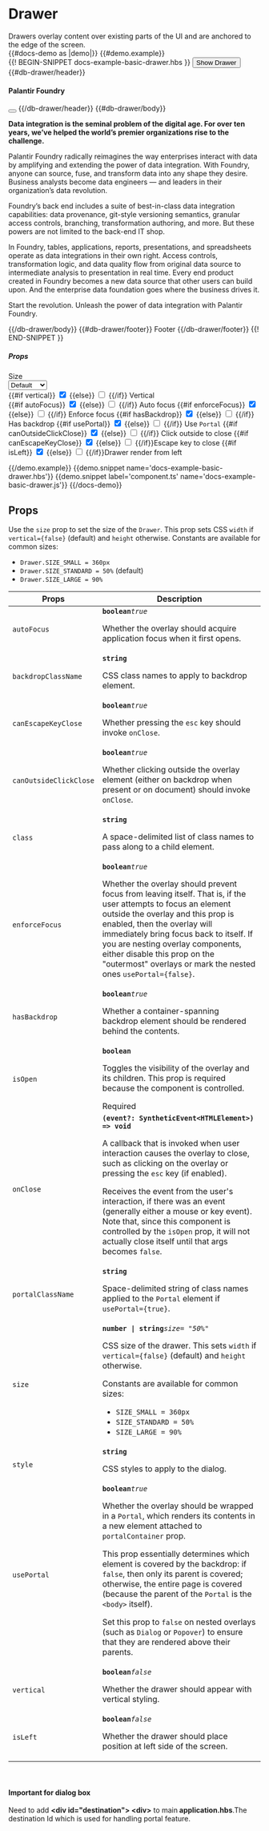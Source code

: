 # Drawer
<div class='bp3-running-text bp3-text-large'>
    Drawers overlay content over existing parts of the UI and are anchored to the edge of the screen.
</div>
{{#docs-demo as |demo|}}
{{#demo.example}}
<div class="demo-container">
    <div class="docs-example-frame docs-example-frame-row" data-example-id="DrawerExample">
        <div class="docs-example">
            {{! BEGIN-SNIPPET docs-example-basic-drawer.hbs }}
            <Button @onClick={{action 'openDrawerComponent'}} @primary=true 
            >Show Drawer</Button>
            <DbDrawer @isOpen={{isOpenDrawer}} @size={{size}} 
            @vertical={{vertical}} @autoFocus={{autoFocus}} @enforceFocus={{enforceFocus}}
            @hasBackdrop={{hasBackdrop}} @usePortal={{usePortal}} 
            @canOutsideClickClose={{canOutsideClickClose}}
            @canEscapeKeyClose={{canEscapeKeyClose}} @isLeft={{isLeft}}>
            {{#db-drawer/header}}
              <Icon @icon="info-sign"></Icon>
                <h4 class="bp3-heading">Palantir Foundry</h4>
                <Button @icon='small-cross' @minimal=true></Button>
            {{/db-drawer/header}}
            {{#db-drawer/body}}
                <p><strong>Data integration is the seminal problem of the digital age. For over ten years, we’ve
                   helped the world’s premier organizations rise to the challenge.</strong></p>
                <p>Palantir Foundry radically reimagines the way enterprises interact with data by amplifying and
                   extending the power of data integration. With Foundry, anyone can source, fuse, and transform
                   data into any shape they desire. Business analysts become data engineers — and leaders in their
                   organization’s data revolution.
                </p>
                <p>Foundry’s back end includes a suite of best-in-class data integration capabilities: data
                   provenance, git-style versioning semantics, granular access controls, branching, transformation
                   authoring, and more. But these powers are not limited to the back-end IT shop.
                </p>
                <p>In Foundry, tables, applications, reports, presentations, and spreadsheets operate as data
                   integrations in their own right. Access controls, transformation logic, and data quality flow
                   from original data source to intermediate analysis to presentation in real time. Every end
                   product created in Foundry becomes a new data source that other users can build upon. And the
                   enterprise data foundation goes where the business drives it.
                </p>
                <p>Start the revolution. Unleash the power of data integration with Palantir Foundry.</p>
             {{/db-drawer/body}}
             {{#db-drawer/footer}}
               Footer
             {{/db-drawer/footer}}
            </DbDrawer>
            {{! END-SNIPPET }}
        </div>
        <div class="docs-example-options">
            <h5 class="bp3-heading">Props</h5>
            <label class="bp3-label">Size
                <div class="bp3-html-select">
                    <select onchange={{action 'selectSize'}}>
                        <option label="Default" value="50%">Default</option>
                        <option label="Small" value="SIZE_SMALL">Small</option>
                        <option label="Standard" value="SIZE_STANDARD">Standard</option>
                        <option label="Large" value="SIZE_LARGE">Large</option>
                        <option value="72%">72%</option>
                        <option value="560px">560px</option>
                    </select>
                    <Icon @icon="double-caret-vertical"></Icon>
                </div>
            </label>
            <label class="bp3-control bp3-switch" {{action "onChangeVertical"}}>
                {{#if vertical}}
                <input type="checkbox" checked>
                <span class="bp3-control-indicator"></span>
                {{else}}
                <input type="checkbox">
                <span class="bp3-control-indicator"></span>
                {{/if}}
                Vertical
            </label>
            <div class="bp3-divider"></div>
            <label class="bp3-control bp3-switch" {{action 'onautoFocus'}}>
                {{#if autoFocus}}
                <input type="checkbox" checked>
                <span class="bp3-control-indicator"></span>
                {{else}}
                <input type="checkbox">
                <span class="bp3-control-indicator"></span>
                {{/if}}
                Auto focus</label>
            <label class="bp3-control bp3-switch" {{action 'onenforceFocus'}}>
                {{#if enforceFocus}}
                <input type="checkbox" checked>
                <span class="bp3-control-indicator"></span>
                {{else}}
                <input type="checkbox">
                <span class="bp3-control-indicator"></span>
                {{/if}}
                Enforce focus</label>
            <label class="bp3-control bp3-switch" {{action 'onhasBackdrop'}}>
                {{#if hasBackdrop}}
                <input type="checkbox" checked>
                <span class="bp3-control-indicator"></span>
                {{else}}
                <input type="checkbox">
                <span class="bp3-control-indicator"></span>
                {{/if}}
                Has backdrop</label>
            <label class="bp3-control bp3-switch" {{action 'onusePortal'}}>
                {{#if usePortal}}
                <input type="checkbox" checked>
                <span class="bp3-control-indicator"></span>
                {{else}}
                <input type="checkbox">
                <span class="bp3-control-indicator"></span>
                {{/if}}
                Use <code class="bp3-code">Portal</code>
            </label>
            <label class="bp3-control bp3-switch" {{action 'oncanOutsideClickClose'}}>
                {{#if canOutsideClickClose}}
                <input type="checkbox" checked>
                <span class="bp3-control-indicator"></span>
                {{else}}
                <input type="checkbox">
                <span class="bp3-control-indicator"></span>
                {{/if}}
                Click outside to close</label>
            <label class="bp3-control bp3-switch" {{action 'oncanEscapeKeyClose'}}>
                {{#if canEscapeKeyClose}}
                <input type="checkbox" checked>
                <span class="bp3-control-indicator"></span>
                {{else}}
                <input type="checkbox">
                <span class="bp3-control-indicator"></span>
                {{/if}}Escape key to close</label>
            <label class="bp3-control bp3-switch" {{action 'onisLeft'}}>
                {{#if isLeft}}
                <input type="checkbox" checked>
                <span class="bp3-control-indicator"></span>
                {{else}}
                <input type="checkbox">
                <span class="bp3-control-indicator"></span>
                {{/if}}Drawer render from left</label>
        </div>
    </div>

</div>

{{/demo.example}}
{{demo.snippet name='docs-example-basic-drawer.hbs'}}
{{demo.snippet label='component.ts' name='docs-example-basic-drawer.js'}}
{{/docs-demo}}

## Props

<div class="bp3-running-text bp3-text-large">
    <p>Use the <code>size</code> prop to set the size of the <code>Drawer</code>. This prop sets CSS <code>width</code>
        if
        <code>vertical={false}</code> (default) and <code>height</code> otherwise. Constants are available for common
        sizes:
    </p>
    <ul>
        <li><code>Drawer.SIZE_SMALL = 360px</code></li>
        <li><code>Drawer.SIZE_STANDARD = 50%</code> (default)</li>
        <li><code>Drawer.SIZE_LARGE = 90%</code></li>
    </ul>
</div>
<div class="docs-modifiers-table bp3-running-text">
    <table class="bp3-html-table">
        <thead>
            <tr>
                <th>Props</th>
                <th>Description</th>
            </tr>
        </thead>
        <tbody>
            <tr>
                <td class="docs-prop-name"><code>autoFocus</code></td>
                <td class="docs-prop-details"><code
                        class="docs-prop-type"><strong>boolean</strong><em class="docs-prop-default bp3-text-muted">true</em></code>
                    <div class="docs-prop-description">
                        <div class="docs-section">
                            <div class="bp3-running-text">
                                <p>Whether the overlay should acquire application focus when it first opens.</p>
                            </div>
                        </div>
                    </div>
                </td>
            </tr>
            <tr>
                <td class="docs-prop-name"><code>backdropClassName</code></td>
                <td class="docs-prop-details"><code
                        class="docs-prop-type"><strong>string</strong><em class="docs-prop-default bp3-text-muted"></em></code>
                    <div class="docs-prop-description">
                        <div class="docs-section">
                            <div class="bp3-running-text">
                                <p>CSS class names to apply to backdrop element.</p>
                            </div>
                        </div>
                    </div>
                </td>
            </tr>
            <tr>
                <td class="docs-prop-name"><code>canEscapeKeyClose</code></td>
                <td class="docs-prop-details"><code
                        class="docs-prop-type"><strong>boolean</strong><em class="docs-prop-default bp3-text-muted">true</em></code>
                    <div class="docs-prop-description">
                        <div class="docs-section">
                            <div class="bp3-running-text">
                                <p>Whether pressing the <code>esc</code> key should invoke <code>onClose</code>.</p>
                            </div>
                        </div>
                    </div>
                </td>
            </tr>
            <tr>
                <td class="docs-prop-name"><code>canOutsideClickClose</code></td>
                <td class="docs-prop-details"><code
                        class="docs-prop-type"><strong>boolean</strong><em class="docs-prop-default bp3-text-muted">true</em></code>
                    <div class="docs-prop-description">
                        <div class="docs-section">
                            <div class="bp3-running-text">
                                <p>Whether clicking outside the overlay element (either on backdrop when present or on
                                    document)
                                    should invoke <code>onClose</code>.</p>
                            </div>
                        </div>
                    </div>
                </td>
            </tr>
            <tr>
                <td class="docs-prop-name"><code>class</code></td>
                <td class="docs-prop-details"><code
                        class="docs-prop-type"><strong>string</strong><em class="docs-prop-default bp3-text-muted"></em></code>
                    <div class="docs-prop-description">
                        <div class="docs-section">
                            <div class="bp3-running-text">
                                <p>A space-delimited list of class names to pass along to a child element.</p>
                            </div>
                        </div>
                    </div>
                </td>
            </tr>
            <tr>
                <td class="docs-prop-name"><code>enforceFocus</code></td>
                <td class="docs-prop-details"><code
                        class="docs-prop-type"><strong>boolean</strong><em class="docs-prop-default bp3-text-muted">true</em></code>
                    <div class="docs-prop-description">
                        <div class="docs-section">
                            <div class="bp3-running-text">
                                <p>Whether the overlay should prevent focus from leaving itself. That is, if the user
                                    attempts
                                    to focus an element outside the overlay and this prop is enabled, then the overlay
                                    will
                                    immediately bring focus back to itself. If you are nesting overlay components,
                                    either disable
                                    this prop on the "outermost" overlays or mark the nested ones
                                    <code>usePortal={false}</code>.</p>
                            </div>
                        </div>
                    </div>
                </td>
            </tr>
            <tr>
                <td class="docs-prop-name"><code>hasBackdrop</code></td>
                <td class="docs-prop-details"><code
                        class="docs-prop-type"><strong>boolean</strong><em class="docs-prop-default bp3-text-muted">true</em></code>
                    <div class="docs-prop-description">
                        <div class="docs-section">
                            <div class="bp3-running-text">
                                <p>Whether a container-spanning backdrop element should be rendered behind the contents.
                                </p>
                            </div>
                        </div>
                    </div>
                </td>
            </tr>
            <tr>
                <td class="docs-prop-name docs-prop-is-required"><code>isOpen</code></td>
                <td class="docs-prop-details"><code
                        class="docs-prop-type"><strong>boolean</strong><em class="docs-prop-default bp3-text-muted"></em></code>
                    <div class="docs-prop-description">
                        <div class="docs-section">
                            <div class="bp3-running-text">
                                <p>Toggles the visibility of the overlay and its children.
                                    This prop is required because the component is controlled.</p>
                            </div>
                        </div>
                    </div>
                    <div class="docs-prop-tags"><span class="bp3-tag bp3-intent-success bp3-minimal"><span
                                class="bp3-text-overflow-ellipsis bp3-fill">Required</span></span></div>
                </td>
            </tr>
            <tr>
                <td class="docs-prop-name"><code>onClose</code></td>
                <td class="docs-prop-details"><code
                        class="docs-prop-type"><strong>(event?: SyntheticEvent&lt;HTMLElement&gt;) =&gt; void</strong><em class="docs-prop-default bp3-text-muted"></em></code>
                    <div class="docs-prop-description">
                        <div class="docs-section">
                            <div class="bp3-running-text">
                                <p>A callback that is invoked when user interaction causes the overlay to close, such as
                                    clicking on the overlay or pressing the <code>esc</code> key (if enabled).</p>
                                <p>Receives the event from the user's interaction, if there was an event (generally
                                    either a
                                    mouse or key event). Note that, since this component is controlled by the
                                    <code>isOpen</code> prop, it
                                    will not actually close itself until that args becomes <code>false</code>.</p>
                            </div>
                        </div>
                    </div>
                </td>
            </tr>
            <tr>
                <td class="docs-prop-name"><code>portalClassName</code></td>
                <td class="docs-prop-details"><code
                        class="docs-prop-type"><strong>string</strong><em class="docs-prop-default bp3-text-muted"></em></code>
                    <div class="docs-prop-description">
                        <div class="docs-section">
                            <div class="bp3-running-text">
                                <p>Space-delimited string of class names applied to the <code>Portal</code> element if
                                    <code>usePortal={true}</code>.</p>
                            </div>
                        </div>
                    </div>
                </td>
            </tr>
            <tr>
                <td class="docs-prop-name"><code>size</code></td>
                <td class="docs-prop-details"><code
                        class="docs-prop-type"><strong>number | string</strong><em class="docs-prop-default bp3-text-muted">size= "50%"</em></code>
                    <div class="docs-prop-description">
                        <div class="docs-section">
                            <div class="bp3-running-text">
                                <p>CSS size of the drawer. This sets <code>width</code> if <code>vertical={false}</code>
                                    (default)
                                    and <code>height</code> otherwise.</p>
                                <p>Constants are available for common sizes:</p>
                                <ul>
                                    <li><code>SIZE_SMALL = 360px</code></li>
                                    <li><code>SIZE_STANDARD = 50%</code></li>
                                    <li><code>SIZE_LARGE = 90%</code></li>
                                </ul>
                            </div>
                        </div>
                    </div>
                    <div class="docs-prop-tags"></div>
                </td>
            </tr>
            <tr>
                <td class="docs-prop-name"><code>style</code></td>
                <td class="docs-prop-details"><code
                        class="docs-prop-type"><strong>string</strong><em class="docs-prop-default bp3-text-muted"></em></code>
                    <div class="docs-prop-description">
                        <div class="docs-section">
                            <div class="bp3-running-text">
                                <p>CSS styles to apply to the dialog.</p>
                            </div>
                        </div>
                    </div>
                    <div class="docs-prop-tags"></div>
                </td>
            </tr>
            <tr>
                <td class="docs-prop-name"><code>usePortal</code></td>
                <td class="docs-prop-details"><code
                        class="docs-prop-type"><strong>boolean</strong><em class="docs-prop-default bp3-text-muted">true</em></code>
                    <div class="docs-prop-description">
                        <div class="docs-section">
                            <div class="bp3-running-text">
                                <p>Whether the overlay should be wrapped in a <code>Portal</code>, which renders its
                                    contents in a new
                                    element attached to <code>portalContainer</code> prop.</p>
                                <p>This prop essentially determines which element is covered by the backdrop: if
                                    <code>false</code>,
                                    then only its parent is covered; otherwise, the entire page is covered (because the
                                    parent
                                    of the <code>Portal</code> is the <code>&lt;body&gt;</code> itself).</p>
                                <p>Set this prop to <code>false</code> on nested overlays (such as <code>Dialog</code>
                                    or <code>Popover</code>) to ensure that they
                                    are rendered above their parents.</p>
                            </div>
                        </div>
                    </div>
                </td>
            </tr>
            <tr>
                <td class="docs-prop-name"><code>vertical</code></td>
                <td class="docs-prop-details"><code
                        class="docs-prop-type"><strong>boolean</strong><em class="docs-prop-default bp3-text-muted">false</em></code>
                    <div class="docs-prop-description">
                        <div class="docs-section">
                            <div class="bp3-running-text">
                                <p>Whether the drawer should appear with vertical styling.</p>
                            </div>
                        </div>
                    </div>
                    <div class="docs-prop-tags"></div>
                </td>
            </tr>
            <tr>
                <td class="docs-prop-name"><code>isLeft</code></td>
                <td class="docs-prop-details"><code
                        class="docs-prop-type"><strong>boolean</strong><em class="docs-prop-default bp3-text-muted">false</em></code>
                    <div class="docs-prop-description">
                        <div class="docs-section">
                            <div class="bp3-running-text">
                                <p>Whether the drawer should place position at left side of the screen.</p>
                            </div>
                        </div>
                    </div>
                    <div class="docs-prop-tags"></div>
                </td>
            </tr>
        </tbody>
    </table>
    <br>
    <div class="bp3-callout bp3-intent-primary ">
        <h4 class="bp3-heading">
            <Icon @icon='info-sign' @iconSize=16 /> Important for dialog box</h4>
        <p>
            Need to add
            <strong>&lt;div id="destination"&gt; &lt;div&gt;</strong> to main<strong> application.hbs</strong>.The
            destination Id which is used for handling portal feature.
        </p>
    </div>
</div>